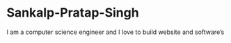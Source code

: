 # Sankalp-Pratap-Singh
I am a computer science engineer and I love to build website and software’s 
